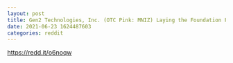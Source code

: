```yaml
--- 
layout: post 
title: Gen2 Technologies, Inc. (OTC Pink: MNIZ) Laying the Foundation For its Game-Changing Iris Media Network 
date: 2021-06-23 1624487603 
categories: reddit 
--- 
```

https://redd.it/o6noqw